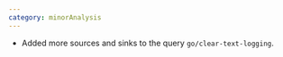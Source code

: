```yaml
---
category: minorAnalysis
---
```

* Added more sources and sinks to the query `go/clear-text-logging`.
